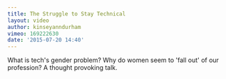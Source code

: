 ```yaml
---
title: The Struggle to Stay Technical
layout: video
author: kinseyanndurham
vimeo: 169222630
date: '2015-07-20 14:40'
---
```


What is tech's gender problem? Why do women seem to 'fall out' of our profession? A thought provoking talk.
